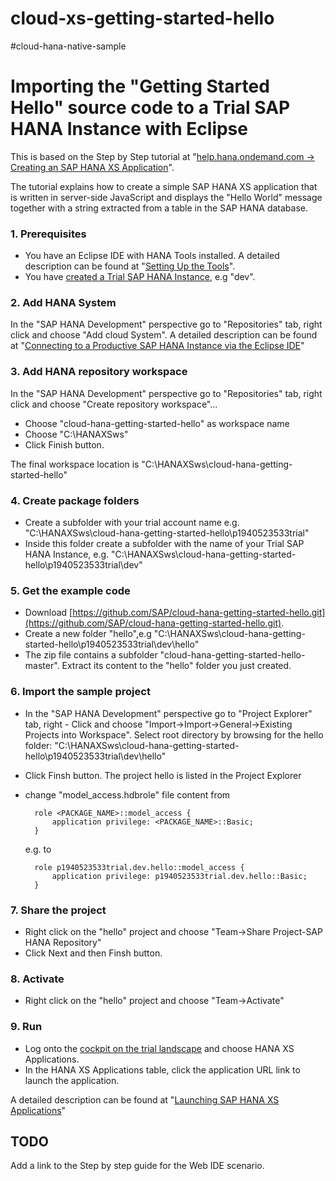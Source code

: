 cloud-xs-getting-started-hello
==============================

 #cloud-hana-native-sample
# Importing the "Getting Started Hello" source code to a Trial SAP HANA Instance with Eclipse

This is based on the Step by Step tutorial at  "[help.hana.ondemand.com -> Creating an SAP HANA XS Application](https://help.hana.ondemand.com/help/frameset.htm?3762b229a4074fc59ac6a9ee7404f8c9.html)".

The tutorial explains how to create a simple SAP HANA XS application that is written in server-side JavaScript and displays the "Hello World" message together with a string extracted from a table in the SAP HANA database.

### 1. Prerequisites   
     
- You have an Eclipse IDE with HANA Tools installed. A detailed description can be found at "[Setting Up the Tools](https://help.hana.ondemand.com/help/frameset.htm?b0e351ada628458cb8906f55bcac4755.html)".
- You have [created a Trial SAP HANA Instance](https://help.hana.ondemand.com/help/frameset.htm?1a597a4505fc4178acf2232ee0fda081.html), e.g "dev".

### 2. Add HANA System

In the "SAP HANA Development" perspective go to "Repositories" tab, right click and choose "Add cloud System". A detailed description can be found at "[Connecting to a Productive SAP HANA Instance via the Eclipse IDE](https://help.hana.ondemand.com/help/frameset.htm?4efc124a0ccc42b3b502ad3a3908d23d.html)"

### 3. Add HANA repository workspace
In the "SAP HANA Development" perspective go to "Repositories" tab, right click and choose "Create repository workspace"... 

- Choose "cloud-hana-getting-started-hello" as workspace name
- Choose "C:\\HANAXSws"
- Click Finish button.

The final workspace location is "C:\\HANAXSws\\cloud-hana-getting-started-hello"

### 4. Create package folders
- Create a subfolder with your trial account name e.g. "C:\\HANAXSws\\cloud-hana-getting-started-hello\\p1940523533trial"
- Inside this folder create a subfolder with the name of your Trial SAP HANA Instance, e.g. "C:\\HANAXSws\\cloud-hana-getting-started-hello\\p1940523533trial\\dev"

### 5. Get the example code
- Download [https://github.com/SAP/cloud-hana-getting-started-hello.git](https://github.com/SAP/cloud-hana-getting-started-hello.git). 
- Create a new folder "hello",e.g "C:\\HANAXSws\\cloud-hana-getting-started-hello\\p1940523533trial\\dev\\hello"
- The zip file contains a subfolder "cloud-hana-getting-started-hello-master". Extract its content to the "hello" folder you just created.
 
### 6. Import the sample project
- In the "SAP HANA Development" perspective go to "Project Explorer" tab, right  - Click and choose "Import->Import->General->Existing Projects into Workspace".
Select root directory by browsing for the hello folder: "C:\\HANAXSws\\cloud-hana-getting-started-hello\\p1940523533trial\\dev\\hello" 
- Click Finsh button.
The project hello is listed in the Project Explorer

- change "model_access.hdbrole" file content from
	
	    role <PACKAGE_NAME>::model_access {
	    	application privilege: <PACKAGE_NAME>::Basic;
	    }
    e.g. to

	    role p1940523533trial.dev.hello::model_access {
	    	application privilege: p1940523533trial.dev.hello::Basic;
	    }


### 7. Share the project
- Right click on the "hello" project and choose "Team->Share Project-SAP HANA Repository"
- Click Next and then Finsh button.

### 8. Activate
- Right click on the "hello" project and choose "Team->Activate"

### 9. Run
- Log onto the [cockpit on the trial landscape](https://account.hanatrial.ondemand.com/cockpit) and choose HANA XS Applications.
- In the HANA XS Applications table, click the application URL link to launch the application.

A detailed description can be found at "[Launching SAP HANA XS Applications](https://help.hana.ondemand.com/help/frameset.htm?46623ae2a51149df93bda2ed325892c6.html)"


## TODO
Add a link to the Step by step guide for the Web IDE scenario.
